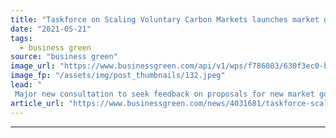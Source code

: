 ```yaml
---
title: "Taskforce on Scaling Voluntary Carbon Markets launches market governance consultation"
date: "2021-05-21"
tags: 
  - business green
source: "business green"
image_url: "https://www.businessgreen.com/api/v1/wps/f786083/630f3ec0-b017-4cc5-acb6-1149050c8ee0/3/mark-carney-2016-3-185x114.jpeg"
image_fp: "/assets/img/post_thumbnails/132.jpeg"
lead: "
 Major new consultation to seek feedback on proposals for new market governance body, legal principles, and measures to ensure carbon credit integrity ..."
article_url: "https://www.businessgreen.com/news/4031681/taskforce-scaling-voluntary-carbon-markets-launches-market-governance-consultation"
---
```


---
